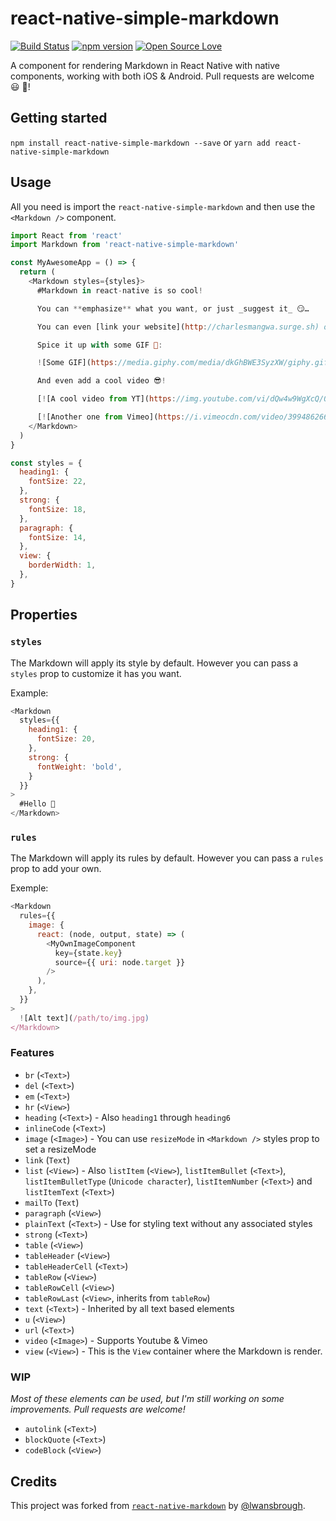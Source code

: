 # react-native-simple-markdown
[![Build Status](https://travis-ci.org/CharlesMangwa/react-native-simple-markdown.svg?branch=master)](https://travis-ci.org/CharlesMangwa/react-native-simple-markdown)
[![npm version](https://badge.fury.io/js/react-native-simple-markdown.svg)](https://badge.fury.io/js/react-native-simple-markdown)
[![Open Source Love](https://badges.frapsoft.com/os/v1/open-source.svg?v=103)](https://github.com/ellerbrock/open-source-badge/)    

A component for rendering Markdown in React Native with native components, working with both iOS & Android. Pull requests are welcome 😃 🎉!

## Getting started

`npm install react-native-simple-markdown --save`
or
`yarn add react-native-simple-markdown`

## Usage

All you need is import the `react-native-simple-markdown` and then use the
`<Markdown />` component.

```js
import React from 'react'
import Markdown from 'react-native-simple-markdown'

const MyAwesomeApp = () => {
  return (
    <Markdown styles={styles}>
      #Markdown in react-native is so cool!

      You can **emphasize** what you want, or just _suggest it_ 😏…

      You can even [link your website](http://charlesmangwa.surge.sh) or if you prefer: [email sombedy](mailto:email@somebody.com)

      Spice it up with some GIF 💃:

      ![Some GIF](https://media.giphy.com/media/dkGhBWE3SyzXW/giphy.gif)

      And even add a cool video 😎!

      [![A cool video from YT](https://img.youtube.com/vi/dQw4w9WgXcQ/0.jpg)](http://www.youtube.com/watch?v=dQw4w9WgXcQ)

      [![Another one from Vimeo](https://i.vimeocdn.com/video/399486266_640.jpg)](https://vimeo.com/57580368)
    </Markdown>    
  )
}

const styles = {
  heading1: {
    fontSize: 22,
  },
  strong: {
    fontSize: 18,
  },
  paragraph: {
    fontSize: 14,
  },
  view: {
    borderWidth: 1,
  },
}
```

## Properties
### `styles`

The Markdown will apply its style by default. However you can pass a `styles` prop to customize it has you want.

Example:

```js
<Markdown
  styles={{
    heading1: {
      fontSize: 20,
    },
    strong: {
      fontWeight: 'bold',
    }
  }}
>
  #Hello 👋
</Markdown>
```

### `rules`

The Markdown will apply its rules by default. However you can pass a `rules` prop to add your own.

Exemple:

```js
<Markdown
  rules={{
    image: {
      react: (node, output, state) => (
        <MyOwnImageComponent
          key={state.key}
          source={{ uri: node.target }}
        />
      ),
    },
  }}
>
  ![Alt text](/path/to/img.jpg)
</Markdown>
```

### Features

- `br` (`<Text>`)
- `del` (`<Text>`)
- `em` (`<Text>`)
- `hr` (`<View>`)
- `heading` (`<Text>`) - Also `heading1` through `heading6`
- `inlineCode` (`<Text>`)
- `image` (`<Image>`) - You can use `resizeMode` in `<Markdown />` styles prop to set a resizeMode
- `link` (`Text`)
- `list` (`<View>`) - Also `listItem` (`<View>`), `listItemBullet` (`<Text>`), `listItemBulletType` (`Unicode character`), `listItemNumber` (`<Text>`) and `listItemText` (`<Text>`)
- `mailTo` (`Text`)
- `paragraph` (`<View>`)
- `plainText` (`<Text>`) - Use for styling text without any associated styles
- `strong` (`<Text>`)
- `table` (`<View>`)
- `tableHeader` (`<View>`)
- `tableHeaderCell` (`<Text>`)
- `tableRow` (`<View>`)
- `tableRowCell` (`<View>`)
- `tableRowLast` (`<View>`, inherits from `tableRow`)
- `text` (`<Text>`) - Inherited by all text based elements
- `u` (`<View>`)
- `url` (`<Text>`)
- `video` (`<Image>`) - Supports Youtube & Vimeo
- `view` (`<View>`) - This is the `View` container where the Markdown is render.

### WIP

_Most of these elements can be used, but I'm still working on some improvements. Pull requests are welcome!_

- `autolink` (`<Text>`)
- `blockQuote` (`<Text>`)
- `codeBlock` (`<View>`)

## Credits

This project was forked from [`react-native-markdown`](https://github.com/lwansbrough/react-native-markdown) by [@lwansbrough](https://github.com/lwansbrough).
